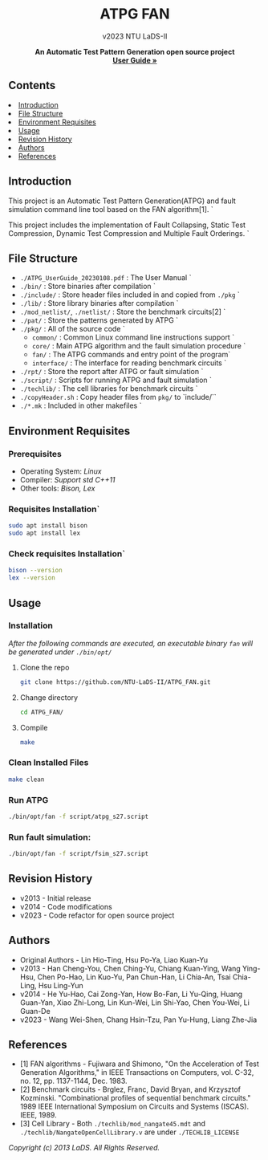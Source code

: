 
<!-- <a name="readme-top"></a> -->

<div align="center">
  <h1 align="center"><b>ATPG FAN</b></h1>
  <p align="center">v2023 NTU LaDS-II</p>
  <p align="center">
    <strong>An Automatic Test Pattern Generation open source project</strong>
    <a href="https://github.com/NTU-LaDS-II/ATPG_FAN/blob/main/ATPG_UserGuide_20230108.pdf"><br />
    <strong>User Guide »</strong></a>
    <!-- <a href="https://github.com/othneildrew/Best-README-Template">View Demo</a> -->
  </p>
</div>

## Contents

<li>
  <a href="#introduction">Introduction</a>
</li>
<li>
  <a href="#file-structure">File Structure</a>
</li>
<li><a href="#environment-requisites">Environment Requisites</a></li>
<li><a href="#usage">Usage</a></li>
<li><a href="#revision-history">Revision History</a></li>
<li><a href="#authors">Authors</a></li>
<li><a href="#references">References</a></li>

## Introduction

This project is an Automatic Test Pattern Generation(ATPG) and fault simulation command line tool based on the FAN algorithm[1]. `

This project includes the implementation of Fault Collapsing, Static Test Compression, Dynamic Test Compression and Multiple Fault Orderings. `

<!-- <p align="right">(<a href="#readme-top">back to top</a>)</p> -->

## File Structure

- `./ATPG_UserGuide_20230108.pdf` : The User Manual `
- `./bin/` : Store binaries after compilation `
- `./include/` : Store header files included in and copied from `./pkg` `
- `./lib/` : Store library binaries after compilation `
- `./mod_netlist/`, `./netlist/` : Store the benchmark circuits[2] `
- `./pat/` : Store the patterns generated by ATPG `
- `./pkg/` : All of the source code `
  - `common/` : Common Linux command line instructions support `
  - `core/` : Main ATPG algorithm and the fault simulation procedure `
  - `fan/` : The ATPG commands and entry point of the program`
  - `interface/` : The interface for reading benchmark circuits `
- `./rpt/` : Store the report after ATPG or fault simulation `
- `./script/` : Scripts for running ATPG and fault simulation `
- `./techlib/` : The cell libraries for benchmark circuits `
- `./copyHeader.sh` : Copy header files from `pkg/` to `include/``
- `./*.mk` : Included in other makefiles `


## Environment Requisites

### Prerequisites
* Operating System: _Linux_
* Compiler: _Support std C++11_
* Other tools: _Bison, Lex_

### Requisites Installation`
```sh
sudo apt install bison
sudo apt install lex
```
### Check requisites Installation`
```sh
bison --version
lex --version
```

## Usage

### Installation
_After the following commands are executed, an executable binary `fan` will be generated under `./bin/opt/`_
1. Clone the repo
    ```sh
    git clone https://github.com/NTU-LaDS-II/ATPG_FAN.git
    ```
2. Change directory
    ```sh
    cd ATPG_FAN/
    ```
3. Compile
    ```sh
    make
    ```

### Clean Installed Files
```sh
make clean
```

### Run ATPG
```sh
./bin/opt/fan -f script/atpg_s27.script
```

### Run fault simulation:
```sh
./bin/opt/fan -f script/fsim_s27.script
```


## Revision History

* v2013 - Initial release
* v2014 - Code modifications
* v2023 - Code refactor for open source project


## Authors

* Original Authors - Lin Hio-Ting, Hsu Po-Ya, Liao Kuan-Yu 
* v2013 - Han Cheng-You, Chen Ching-Yu, Chiang Kuan-Ying, Wang Ying-Hsu, Chen Po-Hao, Lin Kuo-Yu, Pan Chun-Han, Li Chia-An, Tsai Chia-Ling, Hsu Ling-Yun
* v2014 - He Yu-Hao, Cai Zong-Yan, How Bo-Fan, Li Yu-Qing, Huang Guan-Yan, Xiao Zhi-Long, Lin Kun-Wei, Lin Shi-Yao, Chen You-Wei, Li Guan-De
* v2023 - Wang Wei-Shen, Chang Hsin-Tzu, Pan Yu-Hung, Liang Zhe-Jia

## References

* [1] FAN algorithms - Fujiwara and Shimono, "On the Acceleration of Test Generation Algorithms," in IEEE Transactions on Computers, vol. C-32, no. 12, pp. 1137-1144, Dec. 1983.
* [2] Benchmark circuits - Brglez, Franc, David Bryan, and Krzysztof Kozminski. "Combinational profiles of sequential benchmark circuits." 1989 IEEE International Symposium on Circuits and Systems (ISCAS). IEEE, 1989.
* [3] Cell Library - Both `./techlib/mod_nangate45.mdt` and `./techlib/NangateOpenCellLibrary.v` are under `./TECHLIB_LICENSE`

*Copyright (c) 2013 LaDS. All Rights Reserved.*